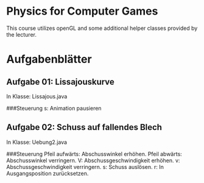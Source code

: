 # Physics for Computer Games

This course utilizes openGL and some additional helper classes provided by the lecturer.


# Aufgabenblätter

## Aufgabe 01: Lissajouskurve

In Klasse: Lissajous.java

###Steuerung
s: Animation pausieren


## Aufgabe 02: Schuss auf fallendes Blech

In Klasse: Uebung2.java

###Steuerung
Pfeil aufwärts: Abschusswinkel erhöhen.
Pfeil abwärts: Abschusswinkel verringern.
V: Abschussgeschwindigkeit erhöhen.
v: Abschussgeschwindigkeit verringern.
s: Schuss auslösen.
r: In Ausgangsposition zurücksetzen.